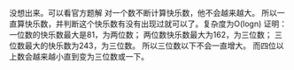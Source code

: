 没想出来。可以看官方题解
对一个数不断计算快乐数，他不会越来越大。
所以一直算快乐数，并判断这个快乐数有没有出现过就可以了。复杂度为O(logn)
证明：一位数的快乐数最大是81，为两位数；
两位数快乐数最大为162，为三位数；
三位数最大的快乐数为243，为三位数。
所以三位数以下不会一直增大。
而四位以上数会越来越小直到变为三位数或一下。